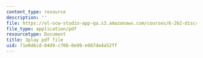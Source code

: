 ```yaml
---
content_type: resource
description: ''
file: https://ol-ocw-studio-app-qa.s3.amazonaws.com/courses/6-262-discrete-stochastic-processes-spring-2011/71e0d6cd04d9c7080e09e987de4a52ff_k2PjTm1JyuI.pdf
file_type: application/pdf
resourcetype: Document
title: 3play pdf file
uid: 71e0d6cd-04d9-c708-0e09-e987de4a52ff
---
```


